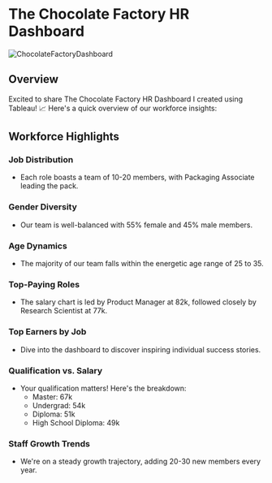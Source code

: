 # The Chocolate Factory HR Dashboard
![ChocolateFactoryDashboard](https://github.com/pranjalprateek6/The-Chocolate-Factory-HR-Dashboard/assets/88288212/37482f8f-7beb-4d70-ac1c-6790b858a351)

## Overview

Excited to share The Chocolate Factory HR Dashboard I created using Tableau! 📈 Here's a quick overview of our workforce insights:

## Workforce Highlights

### Job Distribution

- Each role boasts a team of 10-20 members, with Packaging Associate leading the pack.

### Gender Diversity

- Our team is well-balanced with 55% female and 45% male members.

### Age Dynamics

- The majority of our team falls within the energetic age range of 25 to 35.

### Top-Paying Roles

- The salary chart is led by Product Manager at 82k, followed closely by Research Scientist at 77k.

### Top Earners by Job

- Dive into the dashboard to discover inspiring individual success stories.

### Qualification vs. Salary

- Your qualification matters! Here's the breakdown:
  - Master: 67k
  - Undergrad: 54k
  - Diploma: 51k
  - High School Diploma: 49k

### Staff Growth Trends

- We're on a steady growth trajectory, adding 20-30 new members every year.
